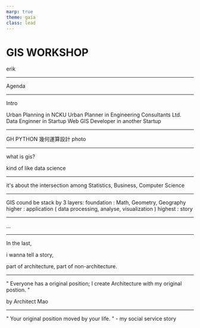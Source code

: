 ```yaml
---
marp: true
theme: gaia
class: lead
---
```

# GIS WORKSHOP
erik

---
Agenda


---

Intro

Urban Planning in NCKU 
Urban Planner in Engineering Consultants Ltd.
Data Enginner in Startup
Web GIS Developer in another Startup

---

GH PYTHON 幾何運算設計
photo

---

what is gis?

kind of like data science

---

it's about the intersection among Statistics, Business, Computer Science

---

GIS cound be stack by 3 layers:
foundation : Math, Geometry, Geography
higher : application ( data processing, analyse, visualization )
highest : story

---

...


---

In the last,

i wanna tell a story,

part of architecture,
part of non-architecture.

---

" Everyone has a original position;
I create Architecture with my original postion. "

by Architect Mao

---

" Your original position moved by your life. "
\- my social service story